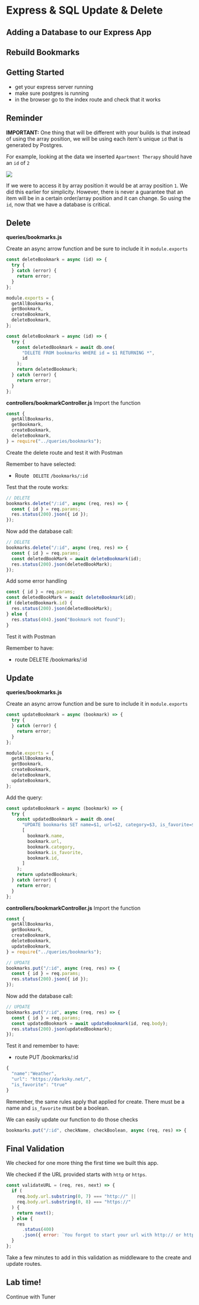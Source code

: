 # Express & SQL Update & Delete

## Adding a Database to our Express App

## Rebuild Bookmarks

## Getting Started

- get your express server running
- make sure postgres is running
- in the browser go to the index route and check that it works

## Reminder

**IMPORTANT:** One thing that will be different with your builds is that instead of using the array position, we will be using each item's unique `id` that is generated by Postgres.

For example, looking at the data we inserted `Apartment Therapy` should have an `id` of `2`

![](./assets/id-not-array-index.png)

If we were to access it by array position it would be at array position `1`. We did this earlier for simplicity. However, there is never a guarantee that an item will be in a certain order/array position and it can change. So using the `id`, now that we have a database is critical.

## Delete

**queries/bookmarks.js**

Create an async arrow function and be sure to include it in `module.exports`

```js
const deleteBookmark = async (id) => {
  try {
  } catch (error) {
    return error;
  }
};

module.exports = {
  getAllBookmarks,
  getBookmark,
  createBookmark,
  deleteBookmark,
};
```

```js
const deleteBookmark = async (id) => {
  try {
    const deletedBookmark = await db.one(
      "DELETE FROM bookmarks WHERE id = $1 RETURNING *",
      id
    );
    return deletedBookmark;
  } catch (error) {
    return error;
  }
};
```

**controllers/bookmarkController.js**
Import the function

```js
const {
  getAllBookmarks,
  getBookmark,
  createBookmark,
  deleteBookmark,
} = require("../queries/bookmarks");
```

Create the delete route and test it with Postman

Remember to have selected:

- Route ` DELETE` `/bookmarks/:id`

Test that the route works:

```js
// DELETE
bookmarks.delete("/:id", async (req, res) => {
  const { id } = req.params;
  res.status(200).json({ id });
});
```

Now add the database call:

```js
// DELETE
bookmarks.delete("/:id", async (req, res) => {
  const { id } = req.params;
  const deletedBookMark = await deleteBookmark(id);
  res.status(200).json(deletedBookMark);
});
```

Add some error handling

```js
const { id } = req.params;
const deletedBookMark = await deleteBookmark(id);
if (deletedBookmark.id) {
  res.status(200).json(deletedBookMark);
} else {
  res.status(404).json("Bookmark not found");
}
```

Test it with Postman

Remember to have:

- route DELETE /bookmarks/:id

## Update

**queries/bookmarks.js**

Create an async arrow function and be sure to include it in `module.exports`

```js
const updateBookmark = async (bookmark) => {
  try {
  } catch (error) {
    return error;
  }
};

module.exports = {
  getAllBookmarks,
  getBookmark,
  createBookmark,
  deleteBookmark,
  updateBookmark,
};
```

Add the query:

```js
const updateBookmark = async (bookmark) => {
  try {
    const updatedBookmark = await db.one(
      "UPDATE bookmarks SET name=$1, url=$2, category=$3, is_favorite=$4 where id=$5 RETURNING *",
      [
        bookmark.name,
        bookmark.url,
        bookmark.category,
        bookmark.is_favorite,
        bookmark.id,
      ]
    );
    return updatedBookmark;
  } catch (error) {
    return error;
  }
};
```

**controllers/bookmarkController.js**
Import the function

```js
const {
  getAllBookmarks,
  getBookmark,
  createBookmark,
  deleteBookmark,
  updateBookmark,
} = require("../queries/bookmarks");
```

```js
// UPDATE
bookmarks.put("/:id", async (req, res) => {
  const { id } = req.params;
  res.status(200).json({ id });
});
```

Now add the database call:

```js
// UPDATE
bookmarks.put("/:id", async (req, res) => {
  const { id } = req.params;
  const updatedBookmark = await updateBookmark(id, req.body);
  res.status(200).json(updatedBookmark);
});
```

Test it and remember to have:

- route PUT /bookmarks/:id

```js
{
  "name":"Weather",
  "url": "https://darksky.net/",
  "is_favorite": "true"
}
```

Remember, the same rules apply that applied for create. There must be a name and `is_favorite` must be a boolean.

We can easily update our function to do those checks

```js
bookmarks.put("/:id", checkName, checkBoolean, async (req, res) => {
```

## Final Validation

We checked for one more thing the first time we built this app.

We checked if the URL provided starts with `http` or `https`.

```js
const validateURL = (req, res, next) => {
  if (
    req.body.url.substring(0, 7) === "http://" ||
    req.body.url.substring(0, 8) === "https://"
  ) {
    return next();
  } else {
    res
      .status(400)
      .json({ error: `You forgot to start your url with http:// or https://` });
  }
};
```

Take a few minutes to add in this validation as middleware to the create and update routes.

## Lab time!

Continue with Tuner
